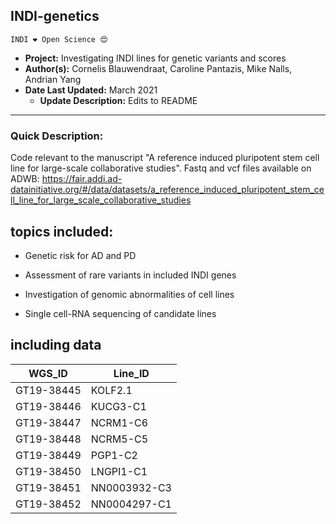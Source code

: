 ## INDI-genetics

`INDI ❤️ Open Science 😍`

 - **Project:** Investigating INDI lines for genetic variants and scores
 - **Author(s):** Cornelis Blauwendraat, Caroline Pantazis, Mike Nalls, Andrian Yang
 - **Date Last Updated:** March 2021
    - **Update Description:** Edits to README

---
### Quick Description:
Code relevant to the manuscript "A reference induced pluripotent stem cell line for large-scale collaborative studies". Fastq and 
vcf files available on ADWB: https://fair.addi.ad-datainitiative.org/#/data/datasets/a_reference_induced_pluripotent_stem_cell_line_for_large_scale_collaborative_studies

## topics included:

- Genetic risk for AD and PD

- Assessment of rare variants in included INDI genes

- Investigation of genomic abnormalities of cell lines

- Single cell-RNA sequencing of candidate lines

## including data

| WGS_ID     | Line_ID        |
|------------|----------------|
| GT19-38445 | KOLF2.1 |
| GT19-38446 | KUCG3-C1       |
| GT19-38447 | NCRM1-C6       |
| GT19-38448 | NCRM5-C5       |
| GT19-38449 | PGP1-C2        |
| GT19-38450 | LNGPI1-C1      |
| GT19-38451 | NN0003932-C3   |
| GT19-38452 | NN0004297-C1   |
